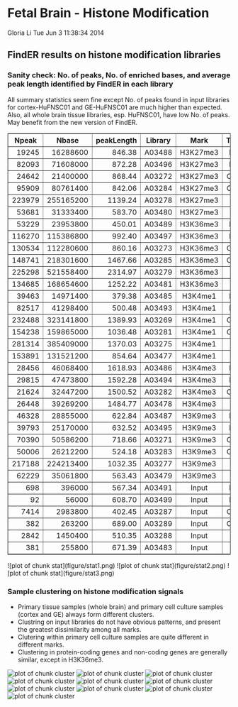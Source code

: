 Fetal Brain - Histone Modification
========================================================
Gloria Li
Tue Jun  3 11:38:34 2014




## FindER results on histone modification libraries
### Sanity check: No. of peaks, No. of enriched bases, and average peak length identified by FindER in each library   

All summary statistics seem fine except No. of peaks found in input libraries for cortex-HuFNSC01 and GE-HuFNSC01 are much higher than expected. Also, all whole brain tissue libraries, esp. HuFNSC01, have low No. of peaks. May benefit from the new version of FindER.              

<!-- html table generated in R 3.0.2 by xtable 1.7-1 package -->
<!-- Tue Jun  3 11:38:34 2014 -->
<TABLE border=1>
<TR> <TH> Npeak </TH> <TH> Nbase </TH> <TH> peakLength </TH> <TH> Library </TH> <TH> Mark </TH> <TH> Tissue </TH> <TH> Donor </TH>  </TR>
  <TR> <TD align="right"> 19245 </TD> <TD align="right"> 16288600 </TD> <TD align="right"> 846.38 </TD> <TD align="center"> A03488 </TD> <TD align="center"> H3K27me3 </TD> <TD align="center"> Brain </TD> <TD align="center"> HuFNSC01 </TD> </TR>
  <TR> <TD align="right"> 82093 </TD> <TD align="right"> 71608000 </TD> <TD align="right"> 872.28 </TD> <TD align="center"> A03496 </TD> <TD align="center"> H3K27me3 </TD> <TD align="center"> Brain </TD> <TD align="center"> HuFNSC02 </TD> </TR>
  <TR> <TD align="right"> 24642 </TD> <TD align="right"> 21400000 </TD> <TD align="right"> 868.44 </TD> <TD align="center"> A03272 </TD> <TD align="center"> H3K27me3 </TD> <TD align="center"> Cortex </TD> <TD align="center"> HuFNSC01 </TD> </TR>
  <TR> <TD align="right"> 95909 </TD> <TD align="right"> 80761400 </TD> <TD align="right"> 842.06 </TD> <TD align="center"> A03284 </TD> <TD align="center"> H3K27me3 </TD> <TD align="center"> Cortex </TD> <TD align="center"> HuFNSC02 </TD> </TR>
  <TR> <TD align="right"> 223979 </TD> <TD align="right"> 255165200 </TD> <TD align="right"> 1139.24 </TD> <TD align="center"> A03278 </TD> <TD align="center"> H3K27me3 </TD> <TD align="center"> GE </TD> <TD align="center"> HuFNSC01 </TD> </TR>
  <TR> <TD align="right"> 53681 </TD> <TD align="right"> 31333400 </TD> <TD align="right"> 583.70 </TD> <TD align="center"> A03480 </TD> <TD align="center"> H3K27me3 </TD> <TD align="center"> GE </TD> <TD align="center"> HuFNSC02 </TD> </TR>
  <TR> <TD align="right"> 53229 </TD> <TD align="right"> 23953800 </TD> <TD align="right"> 450.01 </TD> <TD align="center"> A03489 </TD> <TD align="center"> H3K36me3 </TD> <TD align="center"> Brain </TD> <TD align="center"> HuFNSC01 </TD> </TR>
  <TR> <TD align="right"> 116270 </TD> <TD align="right"> 115386800 </TD> <TD align="right"> 992.40 </TD> <TD align="center"> A03497 </TD> <TD align="center"> H3K36me3 </TD> <TD align="center"> Brain </TD> <TD align="center"> HuFNSC02 </TD> </TR>
  <TR> <TD align="right"> 130534 </TD> <TD align="right"> 112280600 </TD> <TD align="right"> 860.16 </TD> <TD align="center"> A03273 </TD> <TD align="center"> H3K36me3 </TD> <TD align="center"> Cortex </TD> <TD align="center"> HuFNSC01 </TD> </TR>
  <TR> <TD align="right"> 148741 </TD> <TD align="right"> 218301600 </TD> <TD align="right"> 1467.66 </TD> <TD align="center"> A03285 </TD> <TD align="center"> H3K36me3 </TD> <TD align="center"> Cortex </TD> <TD align="center"> HuFNSC02 </TD> </TR>
  <TR> <TD align="right"> 225298 </TD> <TD align="right"> 521558400 </TD> <TD align="right"> 2314.97 </TD> <TD align="center"> A03279 </TD> <TD align="center"> H3K36me3 </TD> <TD align="center"> GE </TD> <TD align="center"> HuFNSC01 </TD> </TR>
  <TR> <TD align="right"> 134685 </TD> <TD align="right"> 168654600 </TD> <TD align="right"> 1252.22 </TD> <TD align="center"> A03481 </TD> <TD align="center"> H3K36me3 </TD> <TD align="center"> GE </TD> <TD align="center"> HuFNSC02 </TD> </TR>
  <TR> <TD align="right"> 39463 </TD> <TD align="right"> 14971400 </TD> <TD align="right"> 379.38 </TD> <TD align="center"> A03485 </TD> <TD align="center"> H3K4me1 </TD> <TD align="center"> Brain </TD> <TD align="center"> HuFNSC01 </TD> </TR>
  <TR> <TD align="right"> 82517 </TD> <TD align="right"> 41298400 </TD> <TD align="right"> 500.48 </TD> <TD align="center"> A03493 </TD> <TD align="center"> H3K4me1 </TD> <TD align="center"> Brain </TD> <TD align="center"> HuFNSC02 </TD> </TR>
  <TR> <TD align="right"> 232488 </TD> <TD align="right"> 323141800 </TD> <TD align="right"> 1389.93 </TD> <TD align="center"> A03269 </TD> <TD align="center"> H3K4me1 </TD> <TD align="center"> Cortex </TD> <TD align="center"> HuFNSC01 </TD> </TR>
  <TR> <TD align="right"> 154238 </TD> <TD align="right"> 159865000 </TD> <TD align="right"> 1036.48 </TD> <TD align="center"> A03281 </TD> <TD align="center"> H3K4me1 </TD> <TD align="center"> Cortex </TD> <TD align="center"> HuFNSC02 </TD> </TR>
  <TR> <TD align="right"> 281314 </TD> <TD align="right"> 385409000 </TD> <TD align="right"> 1370.03 </TD> <TD align="center"> A03275 </TD> <TD align="center"> H3K4me1 </TD> <TD align="center"> GE </TD> <TD align="center"> HuFNSC01 </TD> </TR>
  <TR> <TD align="right"> 153891 </TD> <TD align="right"> 131521200 </TD> <TD align="right"> 854.64 </TD> <TD align="center"> A03477 </TD> <TD align="center"> H3K4me1 </TD> <TD align="center"> GE </TD> <TD align="center"> HuFNSC02 </TD> </TR>
  <TR> <TD align="right"> 28456 </TD> <TD align="right"> 46068400 </TD> <TD align="right"> 1618.93 </TD> <TD align="center"> A03486 </TD> <TD align="center"> H3K4me3 </TD> <TD align="center"> Brain </TD> <TD align="center"> HuFNSC01 </TD> </TR>
  <TR> <TD align="right"> 29815 </TD> <TD align="right"> 47473800 </TD> <TD align="right"> 1592.28 </TD> <TD align="center"> A03494 </TD> <TD align="center"> H3K4me3 </TD> <TD align="center"> Brain </TD> <TD align="center"> HuFNSC02 </TD> </TR>
  <TR> <TD align="right"> 21624 </TD> <TD align="right"> 32447200 </TD> <TD align="right"> 1500.52 </TD> <TD align="center"> A03282 </TD> <TD align="center"> H3K4me3 </TD> <TD align="center"> Cortex </TD> <TD align="center"> HuFNSC02 </TD> </TR>
  <TR> <TD align="right"> 26448 </TD> <TD align="right"> 39269200 </TD> <TD align="right"> 1484.77 </TD> <TD align="center"> A03478 </TD> <TD align="center"> H3K4me3 </TD> <TD align="center"> GE </TD> <TD align="center"> HuFNSC02 </TD> </TR>
  <TR> <TD align="right"> 46328 </TD> <TD align="right"> 28855000 </TD> <TD align="right"> 622.84 </TD> <TD align="center"> A03487 </TD> <TD align="center"> H3K9me3 </TD> <TD align="center"> Brain </TD> <TD align="center"> HuFNSC01 </TD> </TR>
  <TR> <TD align="right"> 39793 </TD> <TD align="right"> 25170000 </TD> <TD align="right"> 632.52 </TD> <TD align="center"> A03495 </TD> <TD align="center"> H3K9me3 </TD> <TD align="center"> Brain </TD> <TD align="center"> HuFNSC02 </TD> </TR>
  <TR> <TD align="right"> 70390 </TD> <TD align="right"> 50586200 </TD> <TD align="right"> 718.66 </TD> <TD align="center"> A03271 </TD> <TD align="center"> H3K9me3 </TD> <TD align="center"> Cortex </TD> <TD align="center"> HuFNSC01 </TD> </TR>
  <TR> <TD align="right"> 50006 </TD> <TD align="right"> 26212200 </TD> <TD align="right"> 524.18 </TD> <TD align="center"> A03283 </TD> <TD align="center"> H3K9me3 </TD> <TD align="center"> Cortex </TD> <TD align="center"> HuFNSC02 </TD> </TR>
  <TR> <TD align="right"> 217188 </TD> <TD align="right"> 224213400 </TD> <TD align="right"> 1032.35 </TD> <TD align="center"> A03277 </TD> <TD align="center"> H3K9me3 </TD> <TD align="center"> GE </TD> <TD align="center"> HuFNSC01 </TD> </TR>
  <TR> <TD align="right"> 62229 </TD> <TD align="right"> 35061800 </TD> <TD align="right"> 563.43 </TD> <TD align="center"> A03479 </TD> <TD align="center"> H3K9me3 </TD> <TD align="center"> GE </TD> <TD align="center"> HuFNSC02 </TD> </TR>
  <TR> <TD align="right"> 698 </TD> <TD align="right"> 396000 </TD> <TD align="right"> 567.34 </TD> <TD align="center"> A03491 </TD> <TD align="center"> Input </TD> <TD align="center"> Brain </TD> <TD align="center"> HuFNSC01 </TD> </TR>
  <TR> <TD align="right">  92 </TD> <TD align="right"> 56000 </TD> <TD align="right"> 608.70 </TD> <TD align="center"> A03499 </TD> <TD align="center"> Input </TD> <TD align="center"> Brain </TD> <TD align="center"> HuFNSC02 </TD> </TR>
  <TR> <TD align="right"> 7414 </TD> <TD align="right"> 2983800 </TD> <TD align="right"> 402.45 </TD> <TD align="center"> A03287 </TD> <TD align="center"> Input </TD> <TD align="center"> Cortex </TD> <TD align="center"> HuFNSC01 </TD> </TR>
  <TR> <TD align="right"> 382 </TD> <TD align="right"> 263200 </TD> <TD align="right"> 689.00 </TD> <TD align="center"> A03289 </TD> <TD align="center"> Input </TD> <TD align="center"> Cortex </TD> <TD align="center"> HuFNSC02 </TD> </TR>
  <TR> <TD align="right"> 2842 </TD> <TD align="right"> 1450400 </TD> <TD align="right"> 510.35 </TD> <TD align="center"> A03288 </TD> <TD align="center"> Input </TD> <TD align="center"> GE </TD> <TD align="center"> HuFNSC01 </TD> </TR>
  <TR> <TD align="right"> 381 </TD> <TD align="right"> 255800 </TD> <TD align="right"> 671.39 </TD> <TD align="center"> A03483 </TD> <TD align="center"> Input </TD> <TD align="center"> GE </TD> <TD align="center"> HuFNSC02 </TD> </TR>
   </TABLE>
![plot of chunk stat](figure/stat1.png) ![plot of chunk stat](figure/stat2.png) ![plot of chunk stat](figure/stat3.png) 


### Sample clustering on histone modification signals  

* Primary tissue samples (whole brain) and primary cell culture samples (cortex and GE) always form different clusters.    
* Clustring on input libraries do not have obvious patterns, and present the greatest dissimilarity among all marks.          
* Clutering within primary cell culture samples are quite different in different marks.     
* Clustering in protein-coding genes and non-coding genes are generally similar, except in H3K36me3.       

![plot of chunk cluster](figure/cluster1.png) ![plot of chunk cluster](figure/cluster2.png) ![plot of chunk cluster](figure/cluster3.png) ![plot of chunk cluster](figure/cluster4.png) ![plot of chunk cluster](figure/cluster5.png) ![plot of chunk cluster](figure/cluster6.png) ![plot of chunk cluster](figure/cluster7.png) ![plot of chunk cluster](figure/cluster8.png) ![plot of chunk cluster](figure/cluster9.png) ![plot of chunk cluster](figure/cluster10.png) 



